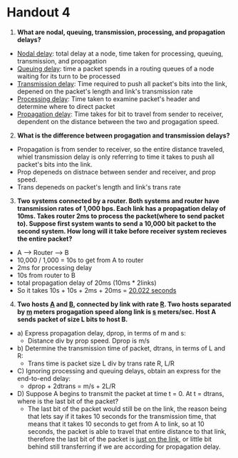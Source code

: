 # Handout 4
1) <b>What are nodal, queuing, transmission, processing, and propagation delays?</b>
  * <ins>Nodal delay</ins>: total delay at a node, time taken for processing, queuing, transmission, and propagation
  * <ins>Queuing delay</ins>: time a packet spends in a routing queues of a node waiting for its turn to be processed
  * <ins>Transmission delay</ins>: Time required to push all packet's bits into the link, depened on the packet's length and link's transmission rate
  * <ins>Processing delay</ins>: Time taken to examine packet's header and determine where to direct packet
  * <ins>Propagation delay</ins>: Time takes for bit to travel from sender to receiver, dependent on the distance between the two and progagation speed.
2)  <b>What is the difference between progagation and transmission delays?</b>
  * Propagation is from sender to receiver, so the entire distance traveled, whiel transmission delay is only referring to time it takes to push all packet's bits into the link.
  * Prop depeneds on distnace between sender and receiver, and prop speed.
  * Trans depeneds on packet's length and link's trans rate
3)  <b>Two systems connected by a router. Both systems and router have transmission rates of 1,000 bps. Each link has a propagation delay of 10ms. Takes router 2ms to process the packet(where to send packet to). Suppose first system wants to send a 10,000 bit packet to the second system. How long will it take before receiver system recieves the entire packet?</b>
  * A --> Router --> B
  * 10,000 / 1,000 = 10s to get from A to router
  * 2ms for processing delay
  * 10s from router to B
  * total propagation delay of 20ms (10ms * 2links)
  * So it takes 10s + 10s + 2ms + 20ms = <ins>20.022 seconds</ins> 
4) <b> Two hosts <ins>A</ins> and <ins>B</ins>, connected by link with rate <ins>R</ins>. Two hosts separated by <ins>m</ins> meters progagation speed along link is <ins>s</ins> meters/sec. Host A sends packet of size L bits to host B.</b>
  * a) Express propagation delay, dprop, in terms of m and s: 
    * Distance div by prop speed. Dprop is m/s
  * b) Determine the transmission time of packet, dtrans, in terms of L and R:
    * Trans time is packet size L div by trans rate R, L/R
  * C) Ignoring processing and queuing delays, obtain an express for the end-to-end delay:
    *  dprop + 2dtrans = m/s + 2L/R
  * D) Suppose A begins to transmit the packet at time t = 0. At t = dtrans, where is the last bit of the packet?
    * The last bit of the packet would still be on the link, the reason being that lets say if it takes 10 seconds for the transmission time, that means that it takes 10 seconds to get from A to link, so at 10 seconds, the packet is able to travel that entire distance to that link, therefore the last bit of the packet is <ins>just on the link</ins>, or little bit behind still transferring if we are according for propagation delay. 